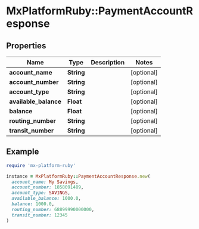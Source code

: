 # MxPlatformRuby::PaymentAccountResponse

## Properties

| Name | Type | Description | Notes |
| ---- | ---- | ----------- | ----- |
| **account_name** | **String** |  | [optional] |
| **account_number** | **String** |  | [optional] |
| **account_type** | **String** |  | [optional] |
| **available_balance** | **Float** |  | [optional] |
| **balance** | **Float** |  | [optional] |
| **routing_number** | **String** |  | [optional] |
| **transit_number** | **String** |  | [optional] |

## Example

```ruby
require 'mx-platform-ruby'

instance = MxPlatformRuby::PaymentAccountResponse.new(
  account_name: My Savings,
  account_number: 1858091489,
  account_type: SAVINGS,
  available_balance: 1000.0,
  balance: 1000.0,
  routing_number: 68899990000000,
  transit_number: 12345
)
```


